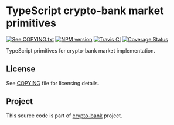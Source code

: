 # TypeScript crypto-bank market primitives

[![See COPYING.txt][badge-copying]][COPYING]
[![NPM version][badge-npm]][npm]
[![Travis CI][badge-ci]][ci]
[![Coverage Status][coverage-badge]][coverage-status]

TypeScript primitives for crypto-bank market implementation.

## License

See [COPYING][COPYING] file for licensing details.

## Project

This source code is part of [crypto-bank](https://github.com/crypto-bank) project.

[ci]: https://travis-ci.org/crypto-bank/crypto-market-ts
[npm]: https://www.npmjs.com/package/@cbank/market
[docs]: https://docs.rs/crypto-bank/
[COPYING]: https://github.com/crypto-bank/crypto-market-ts/blob/master/COPYING
[badge-ci]: https://travis-ci.org/crypto-bank/crypto-market-ts.svg?branch=master
[badge-npm]: https://badge.fury.io/js/%40cbank%2Fmarket.svg
[badge-copying]: https://img.shields.io/badge/license-GPL%203-blue.svg?style=flat-square
[coverage-badge]: https://coveralls.io/repos/github/crypto-bank/crypto-market-ts/badge.svg?branch=master
[coverage-status]: https://coveralls.io/github/crypto-bank/crypto-market-ts?branch=master
